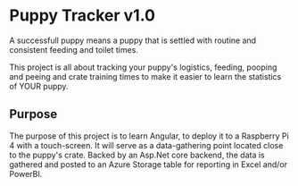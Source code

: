 # Puppy Tracker v1.0
A successfull puppy means a puppy that is settled with routine and consistent feeding and toilet times. 

This project is all about tracking your puppy's logistics, feeding, pooping and peeing and crate training times to make it easier to learn the statistics of YOUR puppy. 

## Purpose
The purpose of this project is to learn Angular, to deploy it to a Raspberry Pi 4 with a touch-screen. It will serve as a data-gathering point located close to the puppy's crate. Backed by an Asp.Net core backend, the data is gathered and posted to an Azure Storage table for reporting in Excel and/or PowerBI. 





